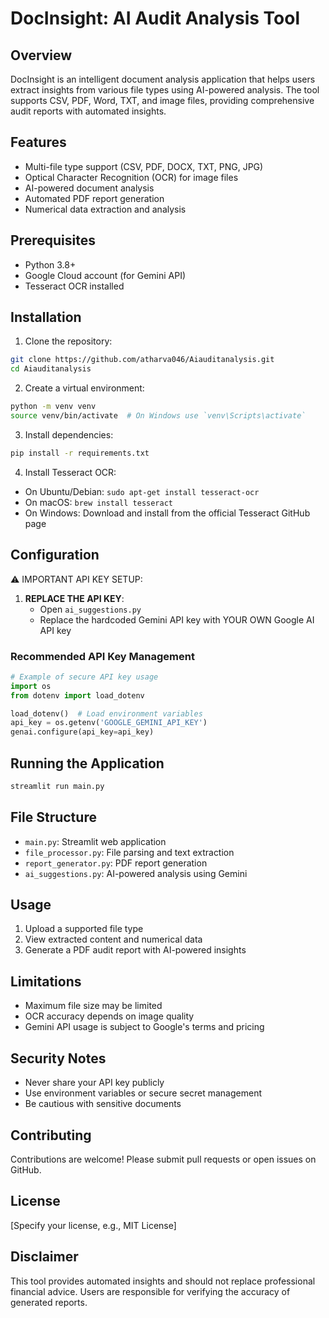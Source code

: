 # DocInsight: AI Audit Analysis Tool

## Overview
DocInsight is an intelligent document analysis application that helps users extract insights from various file types using AI-powered analysis. The tool supports CSV, PDF, Word, TXT, and image files, providing comprehensive audit reports with automated insights.

## Features
- Multi-file type support (CSV, PDF, DOCX, TXT, PNG, JPG)
- Optical Character Recognition (OCR) for image files
- AI-powered document analysis
- Automated PDF report generation
- Numerical data extraction and analysis

## Prerequisites
- Python 3.8+
- Google Cloud account (for Gemini API)
- Tesseract OCR installed

## Installation

1. Clone the repository:
```bash
git clone https://github.com/atharva046/Aiauditanalysis.git
cd Aiauditanalysis
```

2. Create a virtual environment:
```bash
python -m venv venv
source venv/bin/activate  # On Windows use `venv\Scripts\activate`
```

3. Install dependencies:
```bash
pip install -r requirements.txt
```

4. Install Tesseract OCR:
- On Ubuntu/Debian: `sudo apt-get install tesseract-ocr`
- On macOS: `brew install tesseract`
- On Windows: Download and install from the official Tesseract GitHub page

## Configuration
⚠️ IMPORTANT API KEY SETUP:
1. **REPLACE THE API KEY**: 
   - Open `ai_suggestions.py`
   - Replace the hardcoded Gemini API key with YOUR OWN Google AI API key
   
### Recommended API Key Management
```python
# Example of secure API key usage
import os
from dotenv import load_dotenv

load_dotenv()  # Load environment variables
api_key = os.getenv('GOOGLE_GEMINI_API_KEY')
genai.configure(api_key=api_key)
```

## Running the Application
```bash
streamlit run main.py
```

## File Structure
- `main.py`: Streamlit web application
- `file_processor.py`: File parsing and text extraction
- `report_generator.py`: PDF report generation
- `ai_suggestions.py`: AI-powered analysis using Gemini

## Usage
1. Upload a supported file type
2. View extracted content and numerical data
3. Generate a PDF audit report with AI-powered insights

## Limitations
- Maximum file size may be limited
- OCR accuracy depends on image quality
- Gemini API usage is subject to Google's terms and pricing

## Security Notes
- Never share your API key publicly
- Use environment variables or secure secret management
- Be cautious with sensitive documents

## Contributing
Contributions are welcome! Please submit pull requests or open issues on GitHub.

## License
[Specify your license, e.g., MIT License]

## Disclaimer
This tool provides automated insights and should not replace professional financial advice. Users are responsible for verifying the accuracy of generated reports.